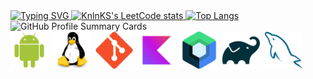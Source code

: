 

<a href="https://git.io/typing-svg">
  <img src="https://readme-typing-svg.herokuapp.com?color=%2336BCF7&lines=Android+dev+student" alt="Typing SVG" width="800" >
</a>


<a href="https://github.com/KnlnKS/leetcode-stats">
  <img src="https://leetcode-stats-six.vercel.app/api?username=user3168lB" alt="KnlnKS's LeetCode stats">
</a>

<a href="https://github.com/Altastt" >
  <img src="https://github-readme-stats.vercel.app/api/top-langs/?username=Altastt&layout=compact" alt="Top Langs" >
</a>

<img src="https://github-profile-summary-cards.vercel.app/api/cards/profile-details?username=Altastt&theme=solarized_dark" alt="GitHub Profile Summary Cards">

<div>
  <img src="https://raw.githubusercontent.com/devicons/devicon/6910f0503efdd315c8f9b858234310c06e04d9c0/icons/android/android-original.svg" width="60" height="60"/>&nbsp;
  <img src="https://raw.githubusercontent.com/devicons/devicon/6910f0503efdd315c8f9b858234310c06e04d9c0/icons/linux/linux-original.svg" width="60" height="60"/>&nbsp;
  <img src="https://raw.githubusercontent.com/devicons/devicon/6910f0503efdd315c8f9b858234310c06e04d9c0/icons/git/git-original.svg" width="60" height="60"/>&nbsp;
  <img src="https://raw.githubusercontent.com/devicons/devicon/6910f0503efdd315c8f9b858234310c06e04d9c0/icons/kotlin/kotlin-original.svg" width="60" height="60"/>&nbsp;
  <img src="https://raw.githubusercontent.com/devicons/devicon/6910f0503efdd315c8f9b858234310c06e04d9c0/icons/jetpackcompose/jetpackcompose-original.svg" width="60" height="60"/>&nbsp;
  <img src="https://raw.githubusercontent.com/devicons/devicon/6910f0503efdd315c8f9b858234310c06e04d9c0/icons/gradle/gradle-original.svg" width="60" height="60"/>&nbsp;
  <img src="https://raw.githubusercontent.com/devicons/devicon/6910f0503efdd315c8f9b858234310c06e04d9c0/icons/mysql/mysql-original.svg" width="60" height="60"/>&nbsp;
</div>
